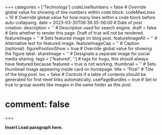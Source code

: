+++
categories = ['Technology']
codeLineNumbers = false # Override global value for showing of line numbers within code block.
codeMaxLines = 10 # Override global value for how many lines within a code block before auto-collapsing.
date = 2023-03-30T06:39:35-06:00 # Date of post creation.
description = '' # Description used for search engine.
draft = false # Sets whether to render this page. Draft of true will not be rendered.
featureImage = '' # Sets featured image on blog post.
featureImageAlt = '' # Alternative text for featured image.
featureImageCap = '' # Caption (optional).
figurePositionShow = true # Override global value for showing the figure label.
shareImage = '' # Designate a separate image for social media sharing.
tags = ['featured', ''] # tags for hugo, this should always have featured because featured = true is not working.
thumbnail = '' # Sets thumbnail image appearing inside card on homepage.
title = "Post" # Title of the blog post.
toc = false # Controls if a table of contents should be generated for first-level links automatically.
usePageBundles = true # Set to true to group assets like images in the same folder as this post.
# comment: false
+++

**Insert Lead paragraph here.**